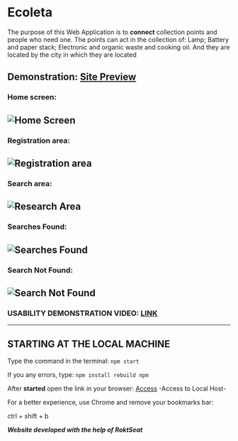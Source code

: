 # Ecoleta
The purpose of this Web Application is to **connect** collection points and people who need one.
The points can act in the collection of: Lamp; Battery and paper stack; Electronic and organic waste and cooking oil. And they are located by the city in which they are located

## Demonstration: <a href="https://lucas-henrique-lopes-costa.github.io/Ecoleta/" target="_blank">Site Preview</a>
### Home screen:
![Home Screen](https://user-images.githubusercontent.com/60316602/96302888-e7690b00-0fcf-11eb-830f-bf3be82a1e42.png)
---
### Registration area:
![Registration area](https://user-images.githubusercontent.com/60316602/96302661-8c371880-0fcf-11eb-9d9a-a685a44763d1.png)
---
### Search area:
![Research Area](https://user-images.githubusercontent.com/60316602/96303025-239c6b80-0fd0-11eb-85e5-6a20dffa33e7.png)
---
### Searches Found:
![Searches Found](https://user-images.githubusercontent.com/60316602/96303168-5a728180-0fd0-11eb-9e64-11b771ea20e2.png)
---
### Search Not Found:
![Search Not Found](https://user-images.githubusercontent.com/60316602/96303253-7aa24080-0fd0-11eb-8d21-bdc63aa07194.png)
---
### USABILITY DEMONSTRATION VIDEO: [LINK](https://youtu.be/4-X0X_5wtYA)
---
## STARTING AT THE LOCAL MACHINE

Type the command in the terminal: ```npm start```

If you any errors, type:
``
npm install
rebuild npm
``

After **started** open the link in your browser: [Access](http://localhost:5500/) -Access to Local Host-

For a better experience, use Chrome and remove your bookmarks bar:

ctrl + shift + b

__*Website developed with the help of RoktSeat*__
